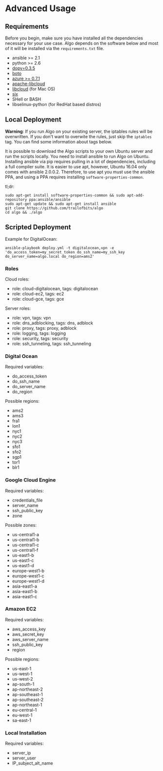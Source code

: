 # Advanced Usage

## Requirements

Before you begin, make sure you have installed all the dependencies necessary for your use case. Algo depends on the software below and most of it will be installed via the `requirements.txt` file.

* ansible >= 2.1
* python >= 2.6
* [dopy=0.3.5](https://github.com/Wiredcraft/dopy)
* [boto](https://github.com/boto/boto)
* [azure >= 0.7.1](https://github.com/Azure/azure-sdk-for-python)
* [apache-libcloud](https://github.com/apache/libcloud)
* [libcloud](https://curl.haxx.se/docs/caextract.html) (for Mac OS)
* [six](https://github.com/JioCloud/python-six) 
* SHell or BASH
* libselinux-python (for RedHat based distros)

## Local Deployment

**Warning**: If you run Algo on your existing server, the iptables rules will be overwritten. If you don't want to overwite the rules, just skip the `iptables` tag. You can find some information about tags below.

It is possible to download the Algo scripts to your own Ubuntu server and run the scripts locally. You need to install ansible to run Algo on Ubuntu. Installing ansible via pip requires pulling in a lot of dependencies, including a full compiler suite. It is easier to use apt, however, Ubuntu 16.04 only comes with ansible 2.0.0.2. Therefore, to use apt you must use the ansible PPA, and using a PPA requires installing `software-properties-common`.

tl;dr:

```
sudo apt-get install software-properties-common && sudo apt-add-repository ppa:ansible/ansible
sudo apt-get update && sudo apt-get install ansible
git clone https://github.com/trailofbits/algo
cd algo && ./algo
```

## Scripted Deployment

Example for DigitalOcean:

```
ansible-playbook deploy.yml -t digitalocean,vpn -e 'do_access_token=my_secret_token do_ssh_name=my_ssh_key do_server_name=algo.local do_region=ams2'
```

### Roles

Cloud roles:
 
- role: cloud-digitalocean, tags: digitalocean
- role: cloud-ec2, tags: ec2
- role: cloud-gce, tags: gce

Server roles:

- role: vpn, tags: vpn 
- role: dns_adblocking, tags: dns, adblock
- role: proxy, tags: proxy, adblock
- role: logging, tags: logging
- role: security, tags: security
- role: ssh_tunneling, tags: ssh_tunneling

### Digital Ocean

Required variables:

- do_access_token
- do_ssh_name
- do_server_name
- do_region

Possible regions:

- ams2
- ams3
- fra1
- lon1
- nyc1
- nyc2
- nyc3
- sfo1
- sfo2
- sgp1
- tor1
- blr1

### Google Cloud Engine

Required variables:

- credentials_file
- server_name
- ssh_public_key
- zone

Possible zones:

- us-central1-a
- us-central1-b
- us-central1-c
- us-central1-f
- us-east1-b
- us-east1-c
- us-east1-d
- europe-west1-b
- europe-west1-c
- europe-west1-d
- asia-east1-a
- asia-east1-b
- asia-east1-c

### Amazon EC2

Required variables:

- aws_access_key
- aws_secret_key
- aws_server_name
- ssh_public_key
- region

Possible regions:

- us-east-1
- us-west-1
- us-west-2
- ap-south-1
- ap-northeast-2
- ap-southeast-1
- ap-southeast-2
- ap-northeast-1
- eu-central-1
- eu-west-1
- sa-east-1

### Local Installation

Required variables:

- server_ip
- server_user
- IP_subject_alt_name